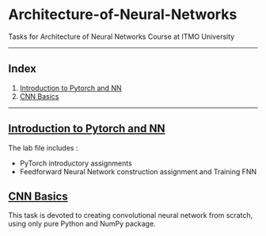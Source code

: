 # Architecture-of-Neural-Networks
Tasks for Architecture of Neural Networks Course at ITMO University

----

## Index
1. [Introduction to Pytorch and NN](#introduction_to_pytorch_and_nn)
2. [CNN Basics](#cnn-basics)
---

## [Introduction to Pytorch and NN](https://github.com/Nemat-Allah-Aloush/Architecture-of-Neural-Networks/blob/main/Labs/ArchNN_2022_autumn_practice1_answers.ipynb)
The lab file includes :
* PyTorch introductory assignments
* Feedforward Neural Network construction assignment and Training FNN
 
## [CNN Basics](https://github.com/Nemat-Allah-Aloush/Architecture-of-Neural-Networks/blob/main/HW1_cnn_basics.ipynb)
This task is devoted to creating convolutional neural network from scratch, using only pure Python and NumPy package. 
